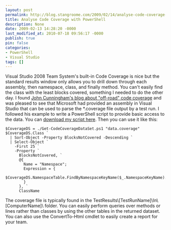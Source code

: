 ```yaml
---
layout: post
permalink: http://blog.stangroome.com/2009/02/14/analyse-code-coverage-with-powershell/
title: Analyse Code Coverage with PowerShell
description: None
date: 2009-02-13 14:28:20 -0000
last_modified_at: 2010-07-18 09:56:17 -0000
publish: true
pin: false
categories:
- PowerShell
- Visual Studio
tags: []
---
```

Visual Studio 2008 Team System's built-in Code Coverage is nice but the standard results window only allows you to drill down through each assembly, then namespace, class, and finally method. You can't easily find the class with the least blocks covered, something I needed to do the other day. I found [John Cunningham's blog about "off-road" code coverage](http://blogs.msdn.com/ms_joc/articles/406608.aspx) and was pleased to see that Microsoft had provided an assembly in Visual Studio that can be used to parse the *.coverage file output by a test run. I followed his example to write a PowerShell script to provide basic access to the data. You can [download my script here](http://www.codeassassin.com/public/Get-CodeCoverageDataSet.zip). Then you can use it like this:
  
    $CoverageDS = ./Get-CodeCoverageDataSet.ps1 "data.coverage"
    $CoverageDS.Class `
      | Sort-Object -Property BlocksNotCovered -Descending `
      | Select-Object `
        -First 25 `
        -Property `
          BlocksNotCovered, `
          @{
            Name = "Namespace";
            Expression = {
              $CoverageDS.NamespaceTable.FindByNamespaceKeyName($_.NamespaceKeyName).NamespaceName
            }
          }, `
          ClassName

The coverage file is typically found in the TestResults\\[TestRunName]\In\\[ComputerName]\ folder. You can easily perform queries over methods or lines rather than classes by using the other tables in the returned dataset. You can also use the ConvertTo-Html cmdlet to easily create a report for your team.
